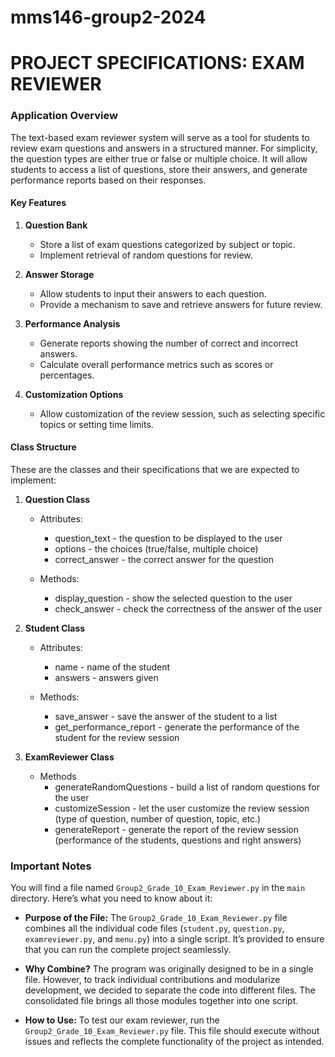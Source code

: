 # mms146-group2-2024
# PROJECT SPECIFICATIONS: EXAM REVIEWER

### Application Overview

The text-based exam reviewer system will serve as a tool for students to review exam questions and answers in a structured manner. For simplicity, the question types are either true or false or multiple choice. It will allow students to access a list of questions, store their answers, and generate performance reports based on their responses.


#### Key Features

1. **Question Bank**

    - Store a list of exam questions categorized by subject or topic.
    - Implement retrieval of random questions for review.

2. **Answer Storage**

    - Allow students to input their answers to each question.
    - Provide a mechanism to save and retrieve answers for future review.

3. **Performance Analysis**

    - Generate reports showing the number of correct and incorrect answers.
    - Calculate overall performance metrics such as scores or percentages.

4. **Customization Options**

    - Allow customization of the review session, such as selecting specific topics or setting time limits.

#### Class Structure

These are the classes and their specifications that we are expected to implement:

1. **Question Class**
    - Attributes:
      - question_text - the question to be displayed to the user
      - options - the choices (true/false, multiple choice)
      - correct_answer - the correct answer for the question
        
    - Methods:
      - display_question - show the selected question to the user
      - check_answer - check the correctness of the answer of the user

2. **Student Class**
    - Attributes:
      - name - name of the student
      - answers - answers given
        
    - Methods:
      - save_answer - save the answer of the student to a list
      - get_performance_report - generate the performance of the student for the review session

3. **ExamReviewer Class**
    - Methods
      - generateRandomQuestions - build a list of random questions for the user
      - customizeSession - let the user customize the review session (type of question, number of question, topic, etc.)
      - generateReport - generate the report of the review session (performance of the students, questions and right answers)

### Important Notes

You will find a file named `Group2_Grade_10_Exam_Reviewer.py` in the `main` directory. Here’s what you need to know about it:

- **Purpose of the File:**
  The `Group2_Grade_10_Exam_Reviewer.py` file combines all the individual code files (`student.py`, `question.py`, `examreviewer.py`, and `menu.py`) into a single script. It’s provided to ensure that you can run the complete project seamlessly.

- **Why Combine?**
  The program was originally designed to be in a single file. However, to track individual contributions and modularize development, we decided to separate the code into different files. The consolidated file brings all those modules together into one script.

- **How to Use:**
  To test our exam reviewer, run the `Group2_Grade_10_Exam_Reviewer.py` file. This file should execute without issues and reflects the complete functionality of the project as intended.

